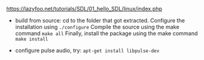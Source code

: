 https://lazyfoo.net/tutorials/SDL/01_hello_SDL/linux/index.php

* build from source:
cd to the folder that got extracted. Configure the installation using
`./configure`
Compile the source using the make command
`make all`
Finally, install the package using the make command
`make install`

* configure pulse audio, try:
`apt-get install libpulse-dev`
